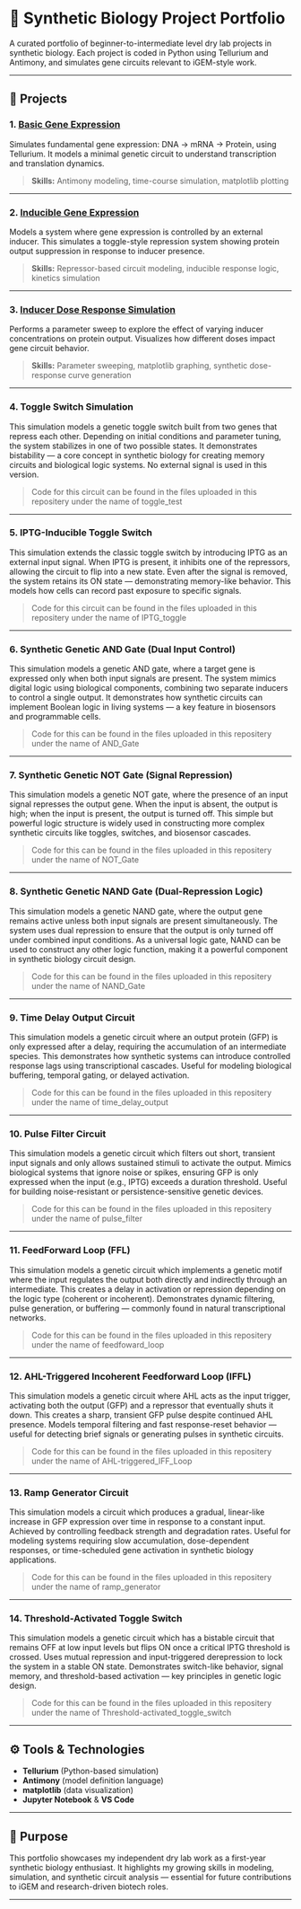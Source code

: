 # 🧬 Synthetic Biology Project Portfolio

A curated portfolio of beginner-to-intermediate level dry lab projects in synthetic biology. Each project is coded in Python using Tellurium and Antimony, and simulates gene circuits relevant to iGEM-style work.

---

## 🔬 Projects

### 1. [Basic Gene Expression](https://github.com/gene-arch/basic-gene-expression)
Simulates fundamental gene expression: DNA → mRNA → Protein, using Tellurium. It models a minimal genetic circuit to understand transcription and translation dynamics.

> **Skills:** Antimony modeling, time-course simulation, matplotlib plotting

---

### 2. [Inducible Gene Expression](https://github.com/gene-arch/inducible-gene-expression)
Models a system where gene expression is controlled by an external inducer. This simulates a toggle-style repression system showing protein output suppression in response to inducer presence.

> **Skills:** Repressor-based circuit modeling, inducible response logic, kinetics simulation

---

### 3. [Inducer Dose Response Simulation](https://github.com/gene-arch/inducer-dose-response-simulation)
Performs a parameter sweep to explore the effect of varying inducer concentrations on protein output. Visualizes how different doses impact gene circuit behavior.

> **Skills:** Parameter sweeping, matplotlib graphing, synthetic dose-response curve generation

---

### 4. Toggle Switch Simulation

This simulation models a genetic toggle switch built from two genes that repress each other. Depending on initial conditions and parameter tuning, the system stabilizes in one of two possible states. It demonstrates bistability — a core concept in synthetic biology for creating memory circuits and biological logic systems. No external signal is used in this version.

> Code for this circuit can be found in the files uploaded in this repositery under the name of toggle_test

---

### 5. IPTG-Inducible Toggle Switch

This simulation extends the classic toggle switch by introducing IPTG as an external input signal. When IPTG is present, it inhibits one of the repressors, allowing the circuit to flip into a new state. Even after the signal is removed, the system retains its ON state — demonstrating memory-like behavior. This models how cells can record past exposure to specific signals.

> Code for this circuit can be found in the files uploaded in this repositery under the name of IPTG_toggle

---

### 6. Synthetic Genetic AND Gate (Dual Input Control)

This simulation models a genetic AND gate, where a target gene is expressed only when both input signals are present. The system mimics digital logic using biological components, combining two separate inducers to control a single output. It demonstrates how synthetic circuits can implement Boolean logic in living systems — a key feature in biosensors and programmable cells.

> Code for this can be found in the files uploaded in this repositery under the name of AND_Gate

---

### 7. Synthetic Genetic NOT Gate (Signal Repression)

This simulation models a genetic NOT gate, where the presence of an input signal represses the output gene. When the input is absent, the output is high; when the input is present, the output is turned off. This simple but powerful logic structure is widely used in constructing more complex synthetic circuits like toggles, switches, and biosensor cascades.

> Code for this can be found in the files uploaded in this repositery under the name of NOT_Gate

---

### 8. Synthetic Genetic NAND Gate (Dual-Repression Logic)

This simulation models a genetic NAND gate, where the output gene remains active unless both input signals are present simultaneously. The system uses dual repression to ensure that the output is only turned off under combined input conditions. As a universal logic gate, NAND can be used to construct any other logic function, making it a powerful component in synthetic biology circuit design.

> Code for this can be found in the files uploaded in this repositery under the name of NAND_Gate

---

### 9. Time Delay Output Circuit

This simulation models a genetic circuit where an output protein (GFP) is only expressed after a delay, requiring the accumulation of an intermediate species. This demonstrates how synthetic systems can introduce controlled response lags using transcriptional cascades. Useful for modeling biological buffering, temporal gating, or delayed activation.

> Code for this can be found in the files uploaded in this repositery under the name of time_delay_output

---

### 10. Pulse Filter Circuit

This simulation models a genetic circuit which filters out short, transient input signals and only allows sustained stimuli to activate the output. Mimics biological systems that ignore noise or spikes, ensuring GFP is only expressed when the input (e.g., IPTG) exceeds a duration threshold. Useful for building noise-resistant or persistence-sensitive genetic devices.

> Code for this can be found in the files uploaded in this repositery under the name of pulse_filter

---

### 11. FeedForward Loop (FFL)

This simulation models a genetic circuit which implements a genetic motif where the input regulates the output both directly and indirectly through an intermediate. This creates a delay in activation or repression depending on the logic type (coherent or incoherent). Demonstrates dynamic filtering, pulse generation, or buffering — commonly found in natural transcriptional networks.

> Code for this can be found in the files uploaded in this repositery under the name of feedfoward_loop

---

### 12. AHL-Triggered Incoherent Feedforward Loop (IFFL)

This simulation models a genetic circuit where AHL acts as the input trigger, activating both the output (GFP) and a repressor that eventually shuts it down. This creates a sharp, transient GFP pulse despite continued AHL presence. Models temporal filtering and fast response-reset behavior — useful for detecting brief signals or generating pulses in synthetic circuits.

> Code for this can be found in the files uploaded in this repositery under the name of AHL-triggered_IFF_Loop

---

### 13. Ramp Generator Circuit

This simulation models a circuit which produces a gradual, linear-like increase in GFP expression over time in response to a constant input. Achieved by controlling feedback strength and degradation rates. Useful for modeling systems requiring slow accumulation, dose-dependent responses, or time-scheduled gene activation in synthetic biology applications.

> Code for this can be found in the files uploaded in this repositery under the name of ramp_generator

---

### 14. Threshold-Activated Toggle Switch

This simulation models a genetic circuit which has a bistable circuit that remains OFF at low input levels but flips ON once a critical IPTG threshold is crossed. Uses mutual repression and input-triggered derepression to lock the system in a stable ON state. Demonstrates switch-like behavior, signal memory, and threshold-based activation — key principles in genetic logic design.

> Code for this can be found in the files uploaded in this repositery under the name of Threshold-activated_toggle_switch

---


## ⚙️ Tools & Technologies

- **Tellurium** (Python-based simulation)
- **Antimony** (model definition language)
- **matplotlib** (data visualization)
- **Jupyter Notebook** & **VS Code**

---

## 🎯 Purpose

This portfolio showcases my independent dry lab work as a first-year synthetic biology enthusiast. It highlights my growing skills in modeling, simulation, and synthetic circuit analysis — essential for future contributions to iGEM and research-driven biotech roles.

---
